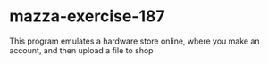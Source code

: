 # mazza-exercise-187
This program emulates a hardware store online, where you make an account, and then upload a file to shop
